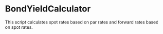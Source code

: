 # BondYieldCalculator
This script calculates spot rates based on par rates and forward rates based on spot rates.
